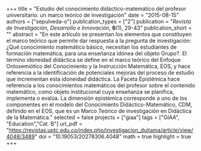 +++
title = "Estudio del conocimiento didáctico-matemático del profesor universitario: un marco teórico de investigación"
date = "2015-08-15"
authors = ["sepulveda-o"]
publication_types = ["2"]
publication = "*Revista de Investigación, Desarrollo e Innovación*, **6**(1), 29-43"
publication_short = ""
abstract = "En este artículo se presentan los elementos que constituyen el marco teórico que permite dar respuesta a la pregunta de investigación: ¿Qué conocimiento matemático básico, necesitan los estudiantes de formación matemática, para una enseñanza idónea del objeto Grupo?. El término idoneidad didáctica se define en el marco teórico del Enfoque Ontosemiótico del Conocimiento y la Instrucción Matemática, EOS, y hace referencia a la identificación de potenciales mejoras del proceso de estudio que incrementan esta idoneidad didáctica. La Faceta Epistémica hace referencia a los conocimientos matemáticos del profesor sobre el contenido matemático, como objeto institucional cuya enseñanza se planifica, implementa o evalúa. La dimensión epistémica corresponde a uno de los componentes en el modelo del Conocimiento Didáctico-Matemático, CDM, definido en el EOS, que es un Marco Teórico de investigación en Didáctica de la Matemática."
selected = false
projects = ["giaa"]
tags = ["GIAA", "Education","Cat. B"]
url_pdf = "https://revistas.uptc.edu.co/index.php/investigacion_duitama/article/view/4048/3489"
doi = "10.19053/20278306.4048"
math = true
highlight = true
+++
